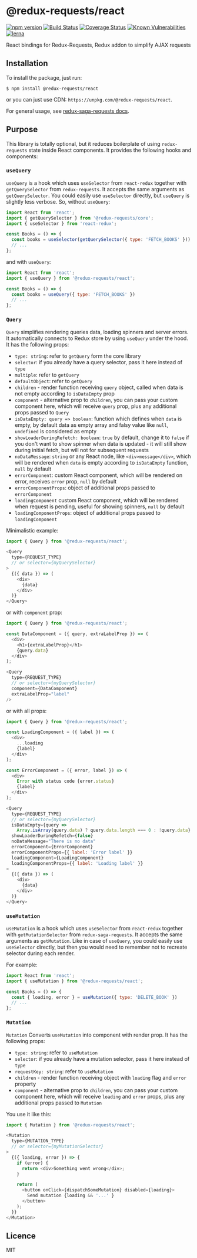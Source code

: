 # @redux-requests/react

[![npm version](https://badge.fury.io/js/%40redux-requests%2Freact.svg)](https://badge.fury.io/js/%40redux-requests%2Freact)
[![Build Status](https://travis-ci.org/klis87/redux-requests.svg?branch=master)](https://travis-ci.org/klis87/redux-requests)
[![Coverage Status](https://coveralls.io/repos/github/klis87/redux-requests/badge.svg?branch=master)](https://coveralls.io/github/klis87/redux-requests?branch=master)
[![Known Vulnerabilities](https://snyk.io/test/github/klis87/redux-requests/badge.svg)](https://snyk.io/test/github/klis87/redux-requests)
[![lerna](https://img.shields.io/badge/maintained%20with-lerna-cc00ff.svg)](https://lernajs.io/)

React bindings for Redux-Requests, Redux addon to simplify AJAX requests

## Installation

To install the package, just run:
```
$ npm install @redux-requests/react
```
or you can just use CDN: `https://unpkg.com/@redux-requests/react`.

For general usage, see [redux-saga-requests docs](https://github.com/klis87/redux-saga-requests).

## Purpose

This library is totally optional, but it reduces boilerplate of using `redux-requests`
state inside React components. It provides the following hooks and components:

### `useQuery`

`useQuery` is a hook which uses `useSelector` from `react-redux` together with `getQuerySelector` from
`redux-requests`. It accepts the same arguments as `getQuerySelector`. You could
easily use `useSelector` directly, but `useQuery` is slightly less verbose. So, without `useQuery`:
```js
import React from 'react';
import { getQuerySelector } from '@redux-requests/core';
import { useSelector } from 'react-redux';

const Books = () => {
  const books = useSelector(getQuerySelector({ type: 'FETCH_BOOKS' }))
  // ...
};
```

and with `useQuery`:
```js
import React from 'react';
import { useQuery } from '@redux-requests/react';

const Books = () => {
  const books = useQuery({ type: 'FETCH_BOOKS' })
  // ...
};
```

### `Query`

`Query` simplifies rendering queries data, loading spinners and server errors. It automatically connects to Redux store
by using `useQuery` under the hood. It has the following props:
- `type: string`: refer to `getQuery` form the core library
- `selector`: if you already have a query selector, pass it here instead of `type`
- `multiple`: refer to `getQuery`
- `defaultObject`: refer to `getQuery`
- `children` - render function receiving `query` object, called when data is not empty according to `isDataEmpty` prop
- `component` - alternative prop to `children`, you can pass your custom component here, which will receive `query` prop, plus any additional props passed to `Query`
- `isDataEmpty: query => boolean`: function which defines when `data` is empty, by default data as empty array and falsy value like `null`, `undefined` is considered as empty
- `showLoaderDuringRefetch: boolean`: `true` by default, change it to `false` if you don't want to show spinner
when data is updated - it will still show during initial fetch, but will not for subsequent requests
- `noDataMessage`: `string` or any React node, like `<div>message</div>`, which will be rendered when `data` is empty
according to `isDataEmpty` function, `null` by default
- `errorComponent`: custom React component, which will be rendered on error, receives `error` prop, `null` by default
- `errorComponentProps`: object of additional props passed to `errorComponent`
- `loadingComponent` custom React component, which will be rendered when request is pending, useful for showing
spinners, `null` by default
- `loadingComponentProps`: object of additional props passed to `loadingComponent`

Minimalistic example:
```js
import { Query } from '@redux-requests/react';

<Query
  type={REQUEST_TYPE}
  // or selector={myQuerySelector}
>
  {({ data }) => (
    <div>
      {data}
    </div>
  )}
</Query>
```
or with `component` prop:
```js
import { Query } from '@redux-requests/react';

const DataComponent = ({ query, extraLabelProp }) => (
  <div>
    <h1>{extraLabelProp}</h1>
    {query.data}
  </div>
);

<Query
  type={REQUEST_TYPE}
  // or selector={myQuerySelector}
  component={DataComponent}
  extraLabelProp="label"
/>
```
or with all props:
```js
import { Query } from '@redux-requests/react';

const LoadingComponent = ({ label }) => (
  <div>
    ...loading
    {label}
  </div>
);

const ErrorComponent = ({ error, label }) => (
  <div>
    Error with status code {error.status}
    {label}
  </div>
);

<Query
  type={REQUEST_TYPE}
  // or selector={myQuerySelector}
  isDataEmpty={query =>
    Array.isArray(query.data) ? query.data.length === 0 : !query.data}
  showLoaderDuringRefetch={false}
  noDataMessage="There is no data"
  errorComponent={ErrorComponent}
  errorComponentProps={{ label: 'Error label' }}
  loadingComponent={LoadingComponent}
  loadingComponentProps={{ label: 'Loading label' }}
>
  {({ data }) => (
    <div>
      {data}
    </div>
  )}
</Query>
```

### `useMutation`

`useMutation` is a hook which uses `useSelector` from `react-redux` together with `getMutationSelector` from
`redux-saga-requests`. It accepts the same arguments as `getMutation`. Like in case of `useQuery`, you could
easily use `useSelector` directly, but then you would need to remember not to recreate selector during each
render.

For example:
```js
import React from 'react';
import { useMutation } from '@redux-requests/react';

const Books = () => {
  const { loading, error } = useMutation({ type: 'DELETE_BOOK' })
  // ...
};
```

### `Mutation`

`Mutation` Converts `useMutation` into component with render prop. It has the following props:
- `type: string`: refer to `useMutation`
- `selector`: if you already have a mutation selector, pass it here instead of `type`
- `requestKey: string`: refer to `useMutation`
- `children` - render function receiving object with `loading` flag and `error` property
- `component` - alternative prop to `children`, you can pass your custom component here, which will receive `loading` and `error` props, plus any additional props passed to `Mutation`

You use it like this:
```js
import { Mutation } from '@redux-requests/react';

<Mutation
  type={MUTATION_TYPE}
  // or selector={myMutationSelector}
>
  {({ loading, error }) => {
    if (error) {
      return <div>Something went wrong</div>;
    }

    return (
      <button onClick={dispatchSomeMutation} disabled={loading}>
        Send mutation {loading && '...' }
      </button>
    );
  }}
</Mutation>
```

## Licence

MIT
